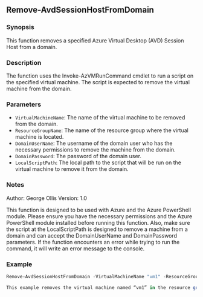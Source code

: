 ## Remove-AvdSessionHostFromDomain

### Synopsis
This function removes a specified Azure Virtual Desktop (AVD) Session Host from a domain.

### Description
The function uses the Invoke-AzVMRunCommand cmdlet to run a script on the specified virtual machine. The script is expected to remove the virtual machine from the domain.

### Parameters

- `VirtualMachineName`: The name of the virtual machine to be removed from the domain.
- `ResourceGroupName`: The name of the resource group where the virtual machine is located.
- `DomainUserName`: The username of the domain user who has the necessary permissions to remove the machine from the domain.
- `DomainPassword`: The password of the domain user.
- `LocalScriptPath`: The local path to the script that will be run on the virtual machine to remove it from the domain.

### Notes
Author: George Ollis
Version: 1.0

This function is designed to be used with Azure and the Azure PowerShell module. Please ensure you have the necessary permissions and the Azure PowerShell module installed before running this function. Also, make sure the script at the LocalScriptPath is designed to remove a machine from a domain and can accept the DomainUserName and DomainPassword parameters. If the function encounters an error while trying to run the command, it will write an error message to the console.


### Example

```powershell
Remove-AvdSessionHostFromDomain -VirtualMachineName "vm1" -ResourceGroupName "rg1" -DomainUserName "user1" -DomainPassword "password1" -LocalScriptPath "C:\\Scripts\\RemoveFromDomain.ps1"

This example removes the virtual machine named “vm1” in the resource group “rg1” from the domain. The script at “C:\Scripts\RemoveFromDomain.ps1” is run on the virtual machine to perform the removal.
